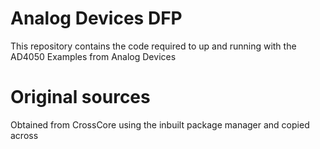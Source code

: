 Analog Devices DFP
=============================================================================

This repository contains the code required to up and running with the AD4050 Examples from Analog Devices

Original sources
================

Obtained from CrossCore using the inbuilt package manager and copied across
